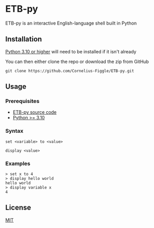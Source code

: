 # ETB-py

ETB-py is an interactive English-language shell built in Python

## Installation

[Python 3.10 or higher](https://www.python.org/downloads/) will need to be installed if it isn't already

You can then either clone the repo or download the zip from GitHub

```shell
git clone https://github.com/Cornelius-Figgle/ETB-py.git
```

## Usage

### Prerequisites

- [ETB-py source code](https://github.com/Cornelius-Figgle/ETB-py)
- [Python >= 3.10](https://www.python.org/downloads/)

### Syntax

```shell
set <variable> to <value>

display <value>
```

### Examples

```shell
> set x to 4
> display hello world
hello world
> display variable x
4
```

## License

[MIT](https://choosealicense.com/licenses/mit/)
